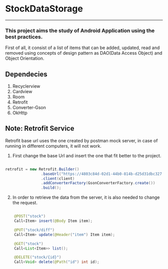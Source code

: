 # StockDataStorage
---

### This project aims the study of Android Application using the best practices. 

First of all, it consist of a list of items that can be added, updated, read and removed using concepts of design pattern as DAO(Data Access Object) and Object Orientation. 

## Dependecies

1. Recyclerview
2. Cardview 
3. Room
4. Retrofit
5. Converter-Gson
6. OkHttp

## Note: Retrofit Service

Retrofit base url uses the one created by postman mock server, in case of running in different computers, it will not work. 

1. First change the base Url and insert the one that fit better to the project.
```java

retrofit = new Retrofit.Builder()
                .baseUrl("https://4803c84d-02d1-44b0-814b-d25d31dbc327.mock.pstmn.io/")
                .client(client)
                .addConverterFactory(GsonConverterFactory.create())
                .build();
```

2. In order to retrieve the data from the server, it is also needed to change the request.

```java

    @POST("stock")
    Call<Item> insert(@Body Item item);

    @PUT("stock/diff")
    Call<Item> update(@Header("item") Item item);

    @GET("stock")
    Call<List<Item>> list();

    @DELETE("stock/{id}")
    Call<Void> delete(@Path("id") int id);
```

